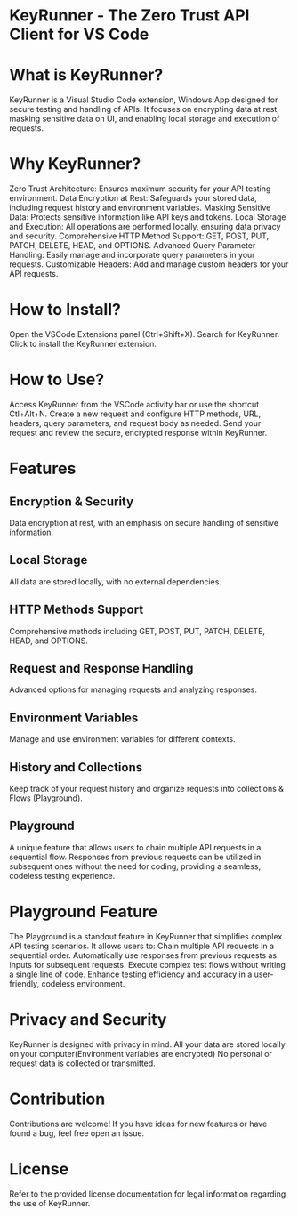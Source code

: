 # KeyRunner - The Zero Trust API Client for VS Code

# What is KeyRunner?
KeyRunner is a Visual Studio Code extension, Windows App designed for secure testing and handling of APIs. It focuses on encrypting data at rest, masking sensitive data on UI, and enabling local storage and execution of requests.

# Why KeyRunner?
Zero Trust Architecture: Ensures maximum security for your API testing environment.
Data Encryption at Rest: Safeguards your stored data, including request history and environment variables.
Masking Sensitive Data: Protects sensitive information like API keys and tokens.
Local Storage and Execution: All operations are performed locally, ensuring data privacy and security.
Comprehensive HTTP Method Support: GET, POST, PUT, PATCH, DELETE, HEAD, and OPTIONS.
Advanced Query Parameter Handling: Easily manage and incorporate query parameters in your requests.
Customizable Headers: Add and manage custom headers for your API requests.

# How to Install?
Open the VSCode Extensions panel (Ctrl+Shift+X).
Search for KeyRunner.
Click to install the KeyRunner extension.

# How to Use?
Access KeyRunner from the VSCode activity bar or use the shortcut Ctl+Alt+N.
Create a new request and configure HTTP methods, URL, headers, query parameters, and request body as needed.
Send your request and review the secure, encrypted response within KeyRunner.

# Features
## Encryption & Security
Data encryption at rest, with an emphasis on secure handling of sensitive information.
## Local Storage
All data are stored locally, with no external dependencies.
## HTTP Methods Support
Comprehensive methods including GET, POST, PUT, PATCH, DELETE, HEAD, and OPTIONS.
## Request and Response Handling
Advanced options for managing requests and analyzing responses.
## Environment Variables
Manage and use environment variables for different contexts.
## History and Collections
Keep track of your request history and organize requests into collections & Flows (Playground).
## Playground
A unique feature that allows users to chain multiple API requests in a sequential flow. Responses from previous requests can be utilized in subsequent ones without the need for coding, providing a seamless, codeless testing experience.
# Playground Feature
The Playground is a standout feature in KeyRunner that simplifies complex API testing scenarios. It allows users to:
Chain multiple API requests in a sequential order.
Automatically use responses from previous requests as inputs for subsequent requests.
Execute complex test flows without writing a single line of code.
Enhance testing efficiency and accuracy in a user-friendly, codeless environment.
# Privacy and Security
KeyRunner is designed with privacy in mind. All your data are stored locally on your computer(Environment variables are encrypted)
No personal or request data is collected or transmitted.
# Contribution
Contributions are welcome! If you have ideas for new features or have found a bug, feel free open an issue.

# License
Refer to the provided license documentation for legal information regarding the use of KeyRunner.
